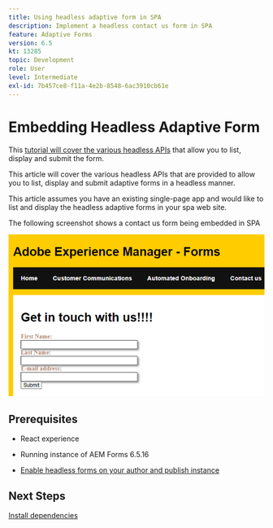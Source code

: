 ```yaml
---
title: Using headless adaptive form in SPA
description: Implement a headless contact us form in SPA
feature: Adaptive Forms
version: 6.5
kt: 13285
topic: Development
role: User
level: Intermediate
exl-id: 7b457ce8-f11a-4e2b-8548-6ac3910cb61e
---
```

# Embedding Headless Adaptive Form

This [tutorial will cover the various headless APIs](https://opensource.adobe.com/aem-forms-af-runtime/api/#section/Introduction) that allow you to list, display and submit the form.

This article will cover the various headless APIs that are provided to allow you to list, display and submit adaptive forms in a headless manner.
 
This article assumes you have an existing single-page app and would like to list and display the headless adaptive forms in your spa web site.

The following screenshot shows a contact us form being embedded in SPA

![contact-us-form](./assets/contact-us-form.png)

## Prerequisites

* React experience

* Running instance of AEM Forms 6.5.16

* [Enable headless forms on your author and publish instance](https://experienceleague.adobe.com/docs/experience-manager-headless-adaptive-forms/using/quick-setup/enable-headless-adaptive-forms-and-core-components.html?lang=en)

## Next Steps

[Install dependencies](./install-af-react-libraries.md)
